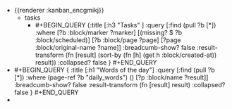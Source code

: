 - {{renderer :kanban_encgmikj}}
	- tasks
		- #+BEGIN_QUERY
		  {:title [:h3 "Tasks" ]
		  :query [:find (pull ?b [*])
		  :where
		    [?b :block/marker ?marker]
		    [(missing? $ ?b :block/scheduled)]
		    [?b :block/page ?page]
		    [?page :block/original-name ?name]]
		  :breadcumb-show? false
		  :result-transform (fn [result]
		  (sort-by (fn [h]
		  (get h :block/created-at)) result))
		  :collapsed? false
		  }
		  #+END_QUERY
- #+BEGIN_QUERY
  { :title [:h1 "Words of the day"]
    :query [:find (pull ?b [*])
            :where
            (page-ref ?b "daily_words")
            ()
            [?p :block/name ?result]]
  :breadcumb-show? false
  :result-transform (fn [result] result)
  :collapsed? false
   }
  #+END_QUERY
-